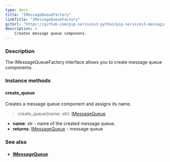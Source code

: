 ```yaml
---
type: docs
title: "IMessageQueueFactory"
linkTitle: "IMessageQueueFactory"
gitUrl: "https://github.com/pip-services3-python/pip-services3-messaging-python"
description: > 
    Creates message queue componens.
---
```


### Description

The IMessageQueueFactory interface allows you to create message queue components.

### Instance methods

#### create_queue

Creates a message queue component and assigns its name.

> create_queue(name: str): [IMessageQueue](../../queues/imessage_queue)

- **name**: str - name of the created message queue.
- **returns**: [IMessageQueue](../../queues/imessage_queue) - message queue


### See also
- #### [IMessageQueue](../../queues/imessage_queue) 
